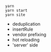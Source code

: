 ```
yarn
yarn start
yarn site
```

* deduplication
* insertRule
* vendor prefixing
* hot reloading
* 'server' side
